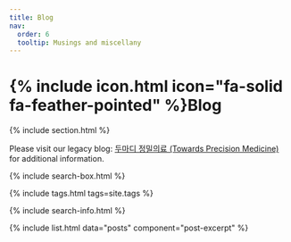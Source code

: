 ```yaml
---
title: Blog
nav:
  order: 6
  tooltip: Musings and miscellany
---
```


# {% include icon.html icon="fa-solid fa-feather-pointed" %}Blog

{% include section.html %}

Please visit our legacy blog: [두마디 정밀의료 (Towards Precision Medicine)](https://2wordspm.wordpress.com/) for additional information.

{% include search-box.html %}

{% include tags.html tags=site.tags %}

{% include search-info.html %}

{% include list.html data="posts" component="post-excerpt" %}
